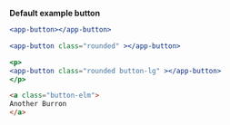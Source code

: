 **Default example button**

``` jsx
<app-button></app-button>
```

``` jsx
<app-button class="rounded" ></app-button>
```

``` jsx
<p>
<app-button class="rounded button-lg" ></app-button>
</p>
```


``` html
<a class="button-elm">
Another Burron
</a>
```
